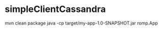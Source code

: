 simpleClientCassandra
=====================

mvn clean package
java -cp target/my-app-1.0-SNAPSHOT.jar romp.App
